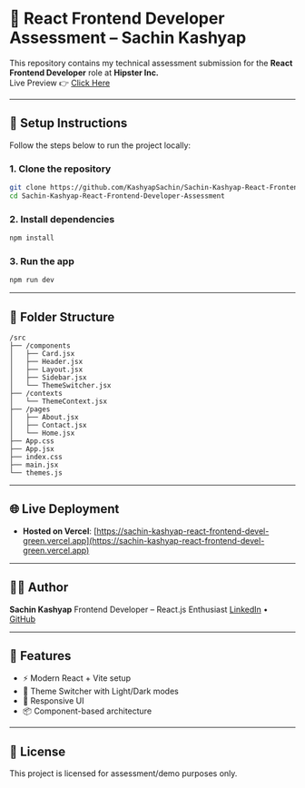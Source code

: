 
# 🚀 React Frontend Developer Assessment – Sachin Kashyap

This repository contains my technical assessment submission for the **React Frontend Developer** role at **Hipster Inc.**  
Live Preview 👉 [Click Here](https://sachin-kashyap-react-frontend-devel-green.vercel.app)

---

## 🔧 Setup Instructions

Follow the steps below to run the project locally:

### 1. Clone the repository
```bash
git clone https://github.com/KashyapSachin/Sachin-Kashyap-React-Frontend-Developer-Assessment.git
cd Sachin-Kashyap-React-Frontend-Developer-Assessment
````

### 2. Install dependencies

```bash
npm install
```

### 3. Run the app

```bash
npm run dev
```

---

## 📂 Folder Structure

```
/src
├── /components
│   ├── Card.jsx
│   ├── Header.jsx
│   ├── Layout.jsx
│   ├── Sidebar.jsx
│   └── ThemeSwitcher.jsx
├── /contexts
│   └── ThemeContext.jsx
├── /pages
│   ├── About.jsx
│   ├── Contact.jsx
│   └── Home.jsx
├── App.css
├── App.jsx
├── index.css
├── main.jsx
└── themes.js
```

---

## 🌐 Live Deployment

* **Hosted on Vercel**: [https://sachin-kashyap-react-frontend-devel-green.vercel.app](https://sachin-kashyap-react-frontend-devel-green.vercel.app)



---

## 👨‍💻 Author

**Sachin Kashyap**
Frontend Developer – React.js Enthusiast
[LinkedIn](https://www.linkedin.com/in/sachin-kashyap-737452226/) • [GitHub](https://github.com/KashyapSachin)

---

## 📌 Features

* ⚡ Modern React + Vite setup
* 🎨 Theme Switcher with Light/Dark modes
* 📱 Responsive UI
* 📦 Component-based architecture

---

## 📃 License

This project is licensed for assessment/demo purposes only.


